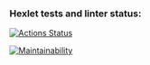### Hexlet tests and linter status:

[![Actions Status](https://github.com/Anarail/frontend-project-lvl1/workflows/hexlet-check/badge.svg)](https://github.com/Anarail/frontend-project-lvl1/actions)

[![Maintainability](https://api.codeclimate.com/v1/badges/a99a88d28ad37a79dbf6/maintainability)](https://codeclimate.com/github/codeclimate/codeclimate/maintainability)
